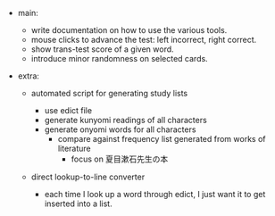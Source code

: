 - main:
  - write documentation on how to use the various tools.
  - mouse clicks to advance the test: left incorrect, right correct.
  - show trans-test score of a given word.
  - introduce minor randomness on selected cards.

- extra:
  - automated script for generating study lists
    - use edict file
    - generate kunyomi readings of all characters
    - generate onyomi words for all characters
      - compare against frequency list generated from works of literature
        - focus on 夏目漱石先生の本
  
  - direct lookup-to-line converter
    - each time I look up a word through edict, I just want it to get inserted into a list.